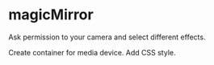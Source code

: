 # magicMirror
Ask permission to your camera and select different effects.

Create container for media device.
Add CSS style.
